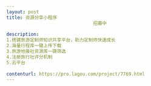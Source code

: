 ```yaml
---                
layout: post       
title: 资源分享小程序
                                招募中
           
description: 
1.搭建旅游定制师知识共享平台，助力定制师快速成长
2.海量行程库一键上传下载
3.旅游地接社资源库一键筛选
4.注册旅行社评分机制
5.云平台
     
contenturl: https://pro.lagou.com/project/7769.html      
---                 
```

